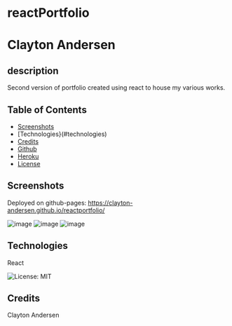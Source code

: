 # reactPortfolio

# Clayton Andersen

## description
Second version of portfolio created using react to house my various works.  

## Table of Contents
* [Screenshots](#screenshots)
* [Technologies}(#technologies)
* [Credits](#credits)
* [Github](#Github)
* [Heroku](#Heroku)
* [License](#license)

## Screenshots
Deployed on github-pages: https://clayton-andersen.github.io/reactportfolio/

![image](https://user-images.githubusercontent.com/82545902/133955063-f11f47ff-76df-4b19-9add-1652b708ee20.png)
![image](https://user-images.githubusercontent.com/82545902/133955072-83763ceb-5c39-4cbb-a021-35740a5a4134.png)
![image](https://user-images.githubusercontent.com/82545902/133955081-1d75cf5f-43fc-45e3-b581-61bd26a0f606.png)


## Technologies
React

![License: MIT](https://img.shields.io/badge/License-MIT-yellow.svg)

## Credits
Clayton Andersen
